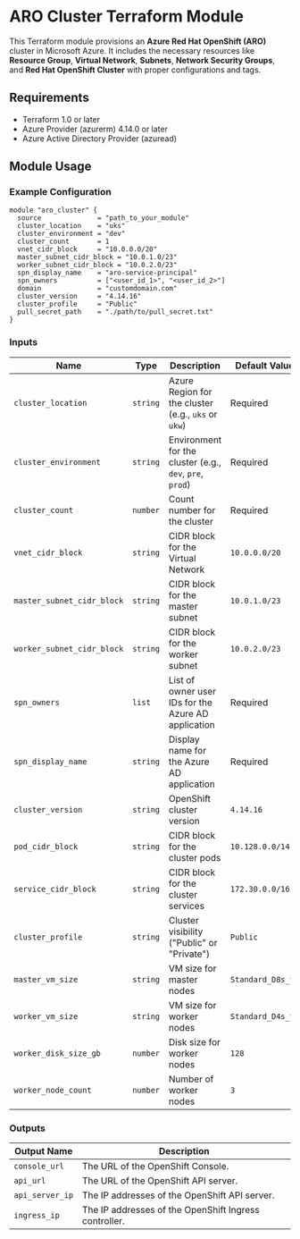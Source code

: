 # ARO Cluster Terraform Module

This Terraform module provisions an **Azure Red Hat OpenShift (ARO)** cluster in Microsoft Azure. It includes the necessary resources like **Resource Group**, **Virtual Network**, **Subnets**, **Network Security Groups**, and **Red Hat OpenShift Cluster** with proper configurations and tags.

## Requirements

- Terraform 1.0 or later
- Azure Provider (azurerm) 4.14.0 or later
- Azure Active Directory Provider (azuread)

## Module Usage

### Example Configuration

```hcl
module "aro_cluster" {
  source              = "path_to_your_module"
  cluster_location    = "uks"
  cluster_environment = "dev"
  cluster_count       = 1
  vnet_cidr_block     = "10.0.0.0/20"
  master_subnet_cidr_block = "10.0.1.0/23"
  worker_subnet_cidr_block = "10.0.2.0/23"
  spn_display_name    = "aro-service-principal"
  spn_owners          = ["<user_id_1>", "<user_id_2>"]
  domain              = "customdomain.com"
  cluster_version     = "4.14.16"
  cluster_profile     = "Public"
  pull_secret_path    = "./path/to/pull_secret.txt"
}
```

### Inputs


| Name                     | Type     | Description                                              | Default Value         |
|--------------------------|----------|----------------------------------------------------------|-----------------------|
| `cluster_location`        | `string` | Azure Region for the cluster (e.g., `uks` or `ukw`)      | Required              |
| `cluster_environment`     | `string` | Environment for the cluster (e.g., `dev`, `pre`, `prod`) | Required              |
| `cluster_count`           | `number` | Count number for the cluster                             | Required              |
| `vnet_cidr_block`         | `string` | CIDR block for the Virtual Network                       | `10.0.0.0/20`         |
| `master_subnet_cidr_block`| `string` | CIDR block for the master subnet                         | `10.0.1.0/23`         |
| `worker_subnet_cidr_block`| `string` | CIDR block for the worker subnet                         | `10.0.2.0/23`         |
| `spn_owners`              | `list`   | List of owner user IDs for the Azure AD application      | Required              |
| `spn_display_name`        | `string` | Display name for the Azure AD application                | Required              |
| `cluster_version`         | `string` | OpenShift cluster version                                | `4.14.16`             |
| `pod_cidr_block`          | `string` | CIDR block for the cluster pods                          | `10.128.0.0/14`       |
| `service_cidr_block`      | `string` | CIDR block for the cluster services                      | `172.30.0.0/16`       |
| `cluster_profile`         | `string` | Cluster visibility ("Public" or "Private")               | `Public`              |
| `master_vm_size`          | `string` | VM size for master nodes                                 | `Standard_D8s_v3`     |
| `worker_vm_size`          | `string` | VM size for worker nodes                                 | `Standard_D4s_v3`     |
| `worker_disk_size_gb`     | `number` | Disk size for worker nodes                               | `128`                 |
| `worker_node_count`       | `number` | Number of worker nodes                                   | `3`                   |


### Outputs

| Output Name        | Description                                        |
|--------------------|----------------------------------------------------|
| `console_url`      | The URL of the OpenShift Console.                  |
| `api_url`          | The URL of the OpenShift API server.               |
| `api_server_ip`    | The IP addresses of the OpenShift API server.      |
| `ingress_ip`       | The IP addresses of the OpenShift Ingress controller. |

